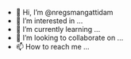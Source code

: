 - 👋 Hi, I’m @nregsmangattidam
- 👀 I’m interested in ...
- 🌱 I’m currently learning ...
- 💞️ I’m looking to collaborate on ...
- 📫 How to reach me ...

<!---
nregsmangattidam/nregsmangattidam is a ✨ special ✨ repository because its `README.md` (this file) appears on your GitHub profile.
You can click the Preview link to take a look at your changes.
--->
